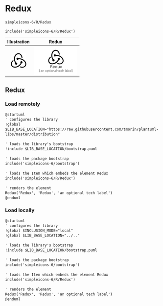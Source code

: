 # Redux


```text
simpleicons-6/R/Redux
```

```text
include('simpleicons-6/R/Redux')
```



| Illustration | Redux |
| :---: | :---: |
| ![illustration for Illustration](../../simpleicons-6/R/Redux.png) | ![illustration for Redux](../../simpleicons-6/R/Redux.Local.png) |




## Redux

### Load remotely
```plantuml
@startuml
' configures the library
!global $LIB_BASE_LOCATION="https://raw.githubusercontent.com/tmorin/plantuml-libs/master/distribution"

' loads the library's bootstrap
!include $LIB_BASE_LOCATION/bootstrap.puml

' loads the package bootstrap
include('simpleicons-6/bootstrap')

' loads the Item which embeds the element Redux
include('simpleicons-6/R/Redux')

' renders the element
Redux('Redux', 'Redux', 'an optional tech label')
@enduml
```

### Load locally
```plantuml
@startuml
' configures the library
!global $INCLUSION_MODE="local"
!global $LIB_BASE_LOCATION="../.."

' loads the library's bootstrap
!include $LIB_BASE_LOCATION/bootstrap.puml

' loads the package bootstrap
include('simpleicons-6/bootstrap')

' loads the Item which embeds the element Redux
include('simpleicons-6/R/Redux')

' renders the element
Redux('Redux', 'Redux', 'an optional tech label')
@enduml
```

